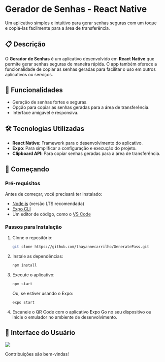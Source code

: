 # Gerador de Senhas - React Native

Um aplicativo simples e intuitivo para gerar senhas seguras com um toque e copiá-las facilmente para a área de transferência.

## 📋 Descrição

O **Gerador de Senhas** é um aplicativo desenvolvido em **React Native** que permite gerar senhas seguras de maneira rápida. O app também oferece a funcionalidade de copiar as senhas geradas para facilitar o uso em outros aplicativos ou serviços.

## 🚀 Funcionalidades

- Geração de senhas fortes e seguras.
- Opção para copiar as senhas geradas para a área de transferência.
- Interface amigável e responsiva.

## 🛠️ Tecnologias Utilizadas

- **React Native**: Framework para o desenvolvimento do aplicativo.
- **Expo**: Para simplificar a configuração e execução do projeto.
- **Clipboard API**: Para copiar senhas geradas para a área de transferência.

## 🏁 Começando

### Pré-requisitos

Antes de começar, você precisará ter instalado:

- [Node.js](https://nodejs.org/) (versão LTS recomendada)
- [Expo CLI](https://expo.dev/)
- Um editor de código, como o [VS Code](https://code.visualstudio.com/)

### Passos para Instalação

1. Clone o repositório:
   ```bash
   git clone https://github.com/thayannecarrilho/GeneratePass.git
   ```

2. Instale as dependências:
   ```bash
   npm install
   ```

3. Execute o aplicativo:
   ```bash
   npm start
   ```
   Ou, se estiver usando o Expo:
   ```bash
   expo start
   ```

4. Escaneie o QR Code com o aplicativo Expo Go no seu dispositivo ou inicie o emulador no ambiente de desenvolvimento.

## 📸 Interface do Usuário

<img src="./assets/demo.gif">

Contribuições são bem-vindas! 



